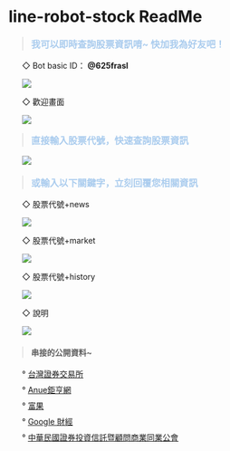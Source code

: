 <style>
ul {
  list-style:none;
}
ul>li {
    margin:0.5rem 0;
}
img {
  max-width:350px;
  /* text-align:center; */
}
h3 {
  color:#ace;
  margin:1rem 0;
}
</style>

# line-robot-stock ReadMe


> ### 我可以即時查詢股票資訊唷~ 快加我為好友吧！
- ◇ Bot basic ID： **@625frasl**
- ![](https://i.imgur.com/onyXT0o.png)

- ◇ 歡迎畫面
- ![](https://i.imgur.com/MGDtw1t.png)


> ### 直接輸入股票代號，快速查詢股票資訊
- ![](https://i.imgur.com/gnBmjXv.png)




> ### 或輸入以下關鍵字，立刻回覆您相關資訊
- ◇ 股票代號+news
- ![](https://i.imgur.com/geiX1J8.png)


- ◇ 股票代號+market
- ![](https://i.imgur.com/9UUcJun.png)


- ◇ 股票代號+history
- ![](https://i.imgur.com/nOEJSND.png)


- ◇ 說明
- ![](https://i.imgur.com/P8i5CJI.png)

> #### 串接的公開資料~
- ° [台灣證券交易所](https://www.twse.com.tw/zh/)
- ° [Anue鉅亨網](https://www.cnyes.com/twstock/index.htm)
- ° [富果](https://www.fugle.tw/)
- ° [Google 財經](https://www.google.com/finance/)
- ° [中華民國證券投資信託暨顧問商業同業公會](https://www.sitca.org.tw/index_pc.aspx)